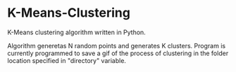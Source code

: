 # K-Means-Clustering
K-Means clustering algorithm written in Python.

Algorithm generetas N random points and generates K clusters. Program is currently programmed to save a gif of the process of clustering in
the folder location specified in "directory" variable.
